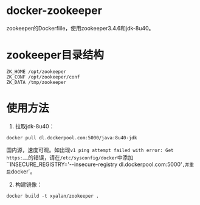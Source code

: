 # docker-zookeeper
zookeeper的Dockerfiile，使用zookeeper3.4.6和jdk-8u40。

# zookeeper目录结构
```
ZK_HOME /opt/zookeeper
ZK_CONF /opt/zookeeper/conf
ZK_DATA /tmp/zookeeper
```

# 使用方法
1. 拉取jdk-8u40：
```
docker pull dl.dockerpool.com:5000/java:8u40-jdk
```
国内源，速度可观。如出现`v1 ping attempt failed with error: Get https:……`的错误，请在`/etc/sysconfig/docker`中添加``INSECURE_REGISTRY='--insecure-registry dl.dockerpool.com:5000'`,并重启`docker`。

2. 构建镜像：
```
docker build -t xyalan/zookeeper .
```
